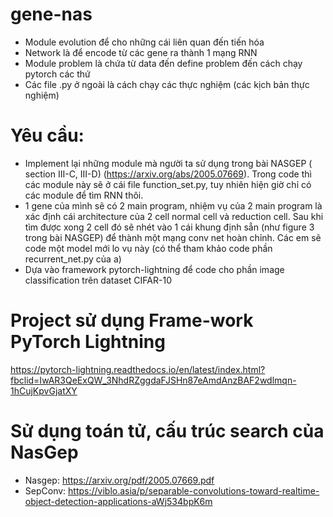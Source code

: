# gene-nas
- Module evolution để cho những cái liên quan đến tiến hóa
- Network là để encode từ các gene ra thành 1 mạng RNN
- Module problem là chứa từ data đến define problem đến cách chạy pytorch các thứ
- Các file .py ở ngoài là cách chạy các thực nghiệm (các kịch bản thực nghiệm)

# Yêu cầu:
- Implement lại những module mà người ta sử dụng trong bài NASGEP  ( section III-C, III-D) (https://arxiv.org/abs/2005.07669). Trong code thì các module này sẽ ở cái file function_set.py, tuy nhiên hiện giờ chỉ có các module để tìm RNN thôi.
- 1 gene của mình sẽ có 2 main program, nhiệm vụ của 2 main program là xác định cái architecture của 2 cell normal cell và reduction cell. Sau khi tìm được xong 2 cell đó sẽ nhét vào 1 cái khung định sẵn (như figure 3 trong bài NASGEP) để thành một mạng conv net hoàn chỉnh. Các em sẽ code một model mới lo vụ này (có thể tham khảo code phần recurrent_net.py của a)
- Dựa vào framework pytorch-lightning để code cho phần image classification trên dataset CIFAR-10

# Project sử dụng Frame-work PyTorch Lightning
https://pytorch-lightning.readthedocs.io/en/latest/index.html?fbclid=IwAR3QeExQW_3NhdRZggdaFJSHn87eAmdAnzBAF2wdlmqn-1hCujKpvGjatXY

# Sử dụng toán tử, cấu trúc search của NasGep
- Nasgep: https://arxiv.org/pdf/2005.07669.pdf
- SepConv: https://viblo.asia/p/separable-convolutions-toward-realtime-object-detection-applications-aWj534bpK6m

#
